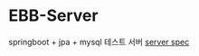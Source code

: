 # EBB-Server
springboot + jpa + mysql 
테스트 서버 
[server spec](https://github.com/TeamEBB/EBB-Server/wiki)
